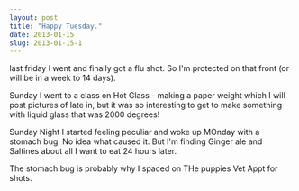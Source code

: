 ```yaml
---
layout: post
title: "Happy Tuesday."
date: 2013-01-15
slug: 2013-01-15-1
---
```


last friday I went and finally got a flu shot.  So I&apos;m protected on that front (or will be in a week to 14 days).

Sunday I went to a class on Hot Glass - making a paper weight which I will post pictures of late in, but it was so interesting to get to make something with liquid glass that was 2000 degrees!

Sunday Night I started feeling peculiar and woke up MOnday with a stomach bug.  No idea what caused it.  But I&apos;m finding Ginger ale and Saltines about all I want to eat 24 hours later.

The stomach bug is probably why I spaced on THe puppies Vet Appt for shots.  

<br />
